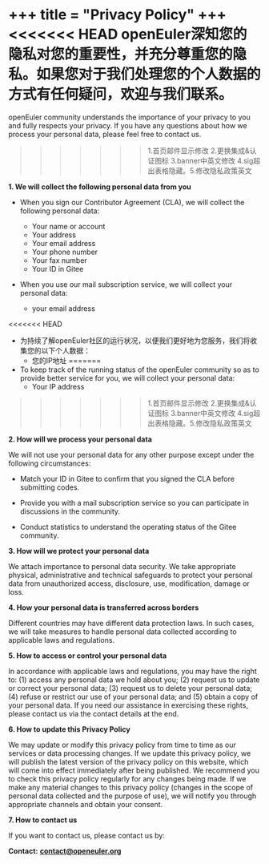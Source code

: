 +++
title = "Privacy Policy"
+++
<<<<<<< HEAD
openEuler深知您的隐私对您的重要性，并充分尊重您的隐私。如果您对于我们处理您的个人数据的方式有任何疑问，欢迎与我们联系。
=======
openEuler community understands the importance of your privacy to you and fully respects your privacy. If you have any questions about how we process your personal data, please feel free to contact us.
>>>>>>> 1.首页邮件显示修改 2.更换集成&认证图标 3.banner中英文修改 4.sig超出表格隐藏。5.修改隐私政策英文

**1. We will collect the following personal data from you**

* When you sign our Contributor Agreement (CLA), we will collect the following personal data:
   + Your name or account
   + Your address
   + Your email address
   + Your phone number
   + Your fax number
   + Your ID in Gitee

* When you use our mail subscription service, we will collect your personal data:
   + your email address

<<<<<<< HEAD
* 为持续了解openEuler社区的运行状况，以便我们更好地为您服务，我们将收集您的以下个人数据：
   + 您的IP地址
=======
* To keep track of the running status of the openEuler community so as to provide better service for you, we will collect your personal data:
   + Your IP address
>>>>>>> 1.首页邮件显示修改 2.更换集成&认证图标 3.banner中英文修改 4.sig超出表格隐藏。5.修改隐私政策英文

**2. How will we process your personal data**

We will not use your personal data for any other purpose except under the following circumstances:

*  Match your ID in Gitee to confirm that you signed the CLA before submitting codes.

*  Provide you with a mail subscription service so you can participate in discussions in the community.

*  Conduct statistics to understand the operating status of the Gitee community.

**3. How will we protect your personal data**

We attach importance to personal data security. We take appropriate physical, administrative and technical safeguards to protect your personal data from unauthorized access, disclosure, use, modification, damage or loss.

**4. How your personal data is transferred across borders**

Different countries may have different data protection laws. In such cases, we will take measures to handle personal data collected according to applicable laws and regulations.

**5. How to access or control your personal data**

In accordance with applicable laws and regulations, you may have the right to: (1) access any personal data we hold about you; (2) request us to update or correct your personal data; (3) request us to delete your personal data; (4) refuse or restrict our use of your personal data; and (5) obtain a copy of your personal data. If you need our assistance in exercising these rights, please contact us via the contact details at the end.

**6. How to update this Privacy Policy**

We may update or modify this privacy policy from time to time as our services or data processing changes. If we update this privacy policy, we will publish the latest version of the privacy policy on this website, which will come into effect immediately after being published. We recommend you to check this privacy policy regularly for any changes being made. If we make any material changes to this privacy policy (changes in the scope of personal data collected and the purpose of use), we will notify you through appropriate channels and obtain your consent.

**7. How to contact us**

If you want to contact us, please contact us by:

**Contact:** **[contact@openeuler.org](mailto:contact@openeuler.org)**

